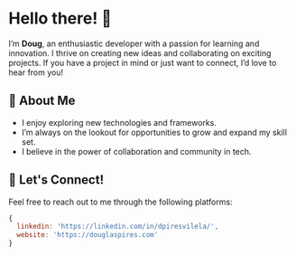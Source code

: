 # Hello there! 👋

I’m **Doug**, an enthusiastic developer with a passion for learning and innovation. I thrive on creating new ideas and collaborating on exciting projects. If you have a project in mind or just want to connect, I’d love to hear from you!

## 🚀 About Me
-  I enjoy exploring new technologies and frameworks.
-  I’m always on the lookout for opportunities to grow and expand my skill set.
-  I believe in the power of collaboration and community in tech.

## 💬 Let's Connect!
Feel free to reach out to me through the following platforms:

```javascript
{
  linkedin: 'https://linkedin.com/in/dpiresvilela/',
  website: 'https://douglaspires.com'
}
```
